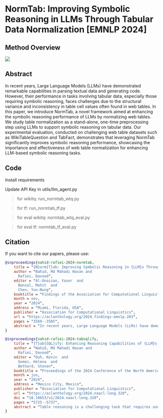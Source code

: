 # NormTab: Improving Symbolic Reasoning in LLMs Through Tabular Data Normalization [EMNLP 2024]

## Method Overview 

<image src="/NormTab.jpg"/>


## Abstract
In recent years, Large Language Models (LLMs) have demonstrated remarkable capabilities in parsing textual data and generating code. However, their performance in tasks involving tabular data, especially those requiring
symbolic reasoning, faces challenges due to the structural variance and inconsistency in table cell values often found in web tables. In this paper, we introduce NormTab, a novel framework aimed at enhancing the symbolic
reasoning performance of LLMs by normalizing web tables. We study table normalization as a stand-alone, one-time preprocessing step using LLMs to support symbolic reasoning on tabular data. Our experimental evaluation, conducted on challenging web table datasets such as WikiTableQuestion and TabFact, demonstrates that leveraging NormTab significantly improves symbolic reasoning performance, showcasing the importance and effectiveness of web table normalization for enhancing LLM-based symbolic reasoning tasks.


## Code 

Install requirements 

Update API Key in utils/llm_agent.py 


> for wikitq: run_normtab_wtq.py

> for tf: run_normtab_tf.py

> for eval wikitq: normtab_wtq_eval.py

> for eval tf: normtab_tf_eval.py

## Citation

If you want to cite our papers, please use:

```bibtex
@inproceedings{nahid-rafiei-2024-normtab,
    title = "{N}orm{T}ab: Improving Symbolic Reasoning in {LLM}s Through Tabular Data Normalization",
    author = "Nahid, Md Mahadi Hasan and
      Rafiei, Davood",
    editor = "Al-Onaizan, Yaser  and
      Bansal, Mohit  and
      Chen, Yun-Nung",
    booktitle = "Findings of the Association for Computational Linguistics: EMNLP 2024",
    month = nov,
    year = "2024",
    address = "Miami, Florida, USA",
    publisher = "Association for Computational Linguistics",
    url = "https://aclanthology.org/2024.findings-emnlp.203",
    pages = "3569--3585",
    abstract = "In recent years, Large Language Models (LLMs) have demonstrated remarkable capabilities in parsing textual data and generating code. However, their performance in tasks involving tabular data, especially those requiring symbolic reasoning, faces challenges due to the structural variance and inconsistency in table cell values often found in web tables. In this paper, we introduce NormTab, a novel framework aimed at enhancing the symbolic reasoning performance of LLMs by normalizing web tables. We study table normalization as a stand-alone, one-time preprocessing step using LLMs to support symbolic reasoning on tabular data. Our experimental evaluation, conducted on challenging web table datasets such as WikiTableQuestion and TabFact, demonstrates that leveraging NormTab significantly improves symbolic reasoning performance, showcasing the importance and effectiveness of web table normalization for enhancing LLM-based symbolic reasoning tasks.",
}

```

```bibtex
@inproceedings{nahid-rafiei-2024-tabsqlify,
    title = "{T}ab{SQL}ify: Enhancing Reasoning Capabilities of {LLM}s Through Table Decomposition",
    author = "Nahid, Md Mahadi Hasan and
      Rafiei, Davood",
    editor = "Duh, Kevin  and
      Gomez, Helena  and
      Bethard, Steven",
    booktitle = "Proceedings of the 2024 Conference of the North American Chapter of the Association for Computational Linguistics: Human Language Technologies (Volume 1: Long Papers)",
    month = jun,
    year = "2024",
    address = "Mexico City, Mexico",
    publisher = "Association for Computational Linguistics",
    url = "https://aclanthology.org/2024.naacl-long.320",
    doi = "10.18653/v1/2024.naacl-long.320",
    pages = "5725--5737",
    abstract = "Table reasoning is a challenging task that requires understanding both natural language questions and structured tabular data. Large language models (LLMs) have shown impressive capabilities in natural language understanding and generation, but they often struggle with large tables due to their limited input length. In this paper, we propose TabSQLify, a novel method that leverages text-to-SQL generation to decompose tables into smaller and relevant sub-tables, containing only essential information for answering questions or verifying statements, before performing the reasoning task. In our comprehensive evaluation on four challenging datasets, our approach demonstrates comparable or superior performance compared to prevailing methods reliant on full tables as input. Moreover, our method can reduce the input context length significantly, making it more scalable and efficient for large-scale table reasoning applications. Our method performs remarkably well on the WikiTQ benchmark, achieving an accuracy of 64.7{\%}. Additionally, on the TabFact benchmark, it achieves a high accuracy of 79.5{\%}. These results surpass other LLM-based baseline models on gpt-3.5-turbo (chatgpt). TabSQLify can reduce the table size significantly alleviating the computational load on LLMs when handling large tables without compromising performance.",
}
```

